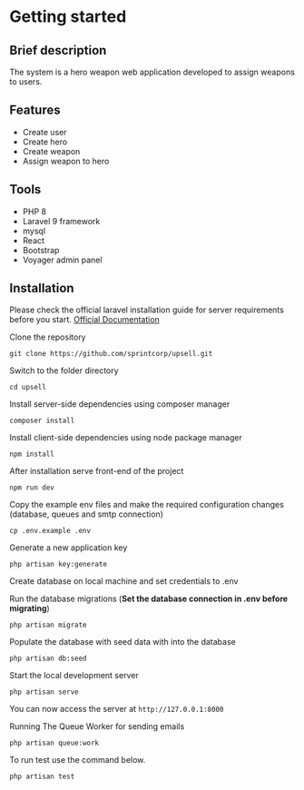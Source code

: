 # Getting started

## Brief description

The system is a hero weapon web application developed to assign weapons to users.

## Features
- Create user
- Create hero
- Create weapon
- Assign weapon to hero

## Tools
- PHP 8
- Laravel 9 framework
- mysql
- React
- Bootstrap
- Voyager admin panel


## Installation

Please check the official laravel installation guide for server requirements before you start.
[Official Documentation](https://laravel.com/docs/9.x/installation)


Clone the repository

    git clone https://github.com/sprintcorp/upsell.git

Switch to the folder directory

    cd upsell

Install server-side dependencies using composer manager

    composer install

Install client-side dependencies using node package manager

    npm install

After installation serve front-end of the project

    npm run dev


Copy the example env files and make the required configuration changes (database, queues and smtp connection)

    cp .env.example .env


Generate a new application key

    php artisan key:generate

Create database on local machine and set credentials to .env

Run the database migrations (**Set the database connection in .env before migrating**)

    php artisan migrate

Populate the database with seed data with into the database

    php artisan db:seed

Start the local development server

    php artisan serve

You can now access the server at `http://127.0.0.1:8000`

Running The Queue Worker for sending emails

    php artisan queue:work

To run test use the command below. 

    php artisan test


